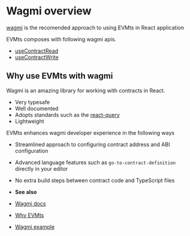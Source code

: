 # Wagmi overview

[wagmi](https://wagmi.sh) is the recomended approach to using EVMts in React application

EVMts composes with following wagmi apis.

- [useContractRead](./use-contract-read.md)
- [useContractWrite](./use-contract-write.md)

## Why use EVMts with wagmi

Wagmi is an amazing library for working with contracts in React.
- Very typesafe
- Well documented
- Adopts standards such as the [react-query](https://react-query.todo.todo)
- Lightweight

EVMts enhances wagmi developer experience in the following ways

- Streamlined approach to configuring contract address and ABI configuration
- Advanced language features such as `go-to-contract-definition` directly in your editor
- No extra build steps between contract code and TypeScript files

- **See also**

- [Wagmi docs](https://wagmi.sh)
- [Why EVMts](../getting-started/why.md)
- [Wagmi example](https://todo.todo.todo)

